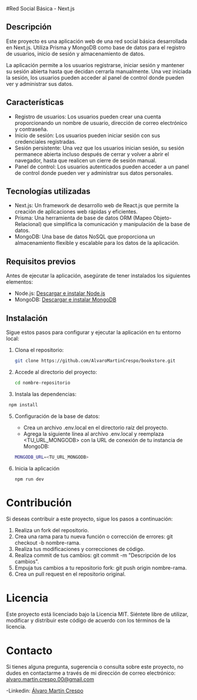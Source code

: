 #Red Social Básica - Next.js

## Descripción

Este proyecto es una aplicación web de una red social básica desarrollada en Next.js. Utiliza Prisma y MongoDB como base de datos para el registro de usuarios, inicio de sesión y almacenamiento de datos.

La aplicación permite a los usuarios registrarse, iniciar sesión y mantener su sesión abierta hasta que decidan cerrarla manualmente. Una vez iniciada la sesión, los usuarios pueden acceder al panel de control donde pueden ver y administrar sus datos.

## Características

- Registro de usuarios: Los usuarios pueden crear una cuenta proporcionando un nombre de usuario, dirección de correo electrónico y contraseña.
- Inicio de sesión: Los usuarios pueden iniciar sesión con sus credenciales registradas.
- Sesión persistente: Una vez que los usuarios inician sesión, su sesión permanece abierta incluso después de cerrar y volver a abrir el navegador, hasta que realicen un cierre de sesión manual.
- Panel de control: Los usuarios autenticados pueden acceder a un panel de control donde pueden ver y administrar sus datos personales.

## Tecnologías utilizadas

- Next.js: Un framework de desarrollo web de React.js que permite la creación de aplicaciones web rápidas y eficientes.
- Prisma: Una herramienta de base de datos ORM (Mapeo Objeto-Relacional) que simplifica la comunicación y manipulación de la base de datos.
- MongoDB: Una base de datos NoSQL que proporciona un almacenamiento flexible y escalable para los datos de la aplicación.

## Requisitos previos

Antes de ejecutar la aplicación, asegúrate de tener instalados los siguientes elementos:

- Node.js: [Descargar e instalar Node.js](https://nodejs.org)
- MongoDB: [Descargar e instalar MongoDB](https://www.mongodb.com)

## Instalación

Sigue estos pasos para configurar y ejecutar la aplicación en tu entorno local:

1. Clona el repositorio:

   ```bash
   git clone https://github.com/AlvaroMartinCrespo/bookstore.git
   ```

2. Accede al directorio del proyecto:

   ```bash
   cd nombre-repositorio
   ```

4. Instala las dependencias:

  ```bash
   npm install
   ```

5. Configuración de la base de datos:

   - Crea un archivo .env.local en el directorio raíz del proyecto.
   - Agrega la siguiente línea al archivo .env.local y reemplaza <TU_URL_MONGODB> con la URL de conexión de tu instancia de MongoDB:

    ```bash
   MONGODB_URL=<TU_URL_MONGODB>
   ```

6. Inicia la aplicación

    ```bash
   npm run dev
   ```

# Contribución

Si deseas contribuir a este proyecto, sigue los pasos a continuación:

1. Realiza un fork del repositorio.
2. Crea una rama para tu nueva función o corrección de errores: git checkout -b nombre-rama.
3. Realiza tus modificaciones y correcciones de código.
4. Realiza commit de tus cambios: git commit -m "Descripción de los cambios".
5. Empuja tus cambios a tu repositorio fork: git push origin nombre-rama.
6. Crea un pull request en el repositorio original.

# Licencia
Este proyecto está licenciado bajo la Licencia MIT. Siéntete libre de utilizar, modificar y distribuir este código de acuerdo con los términos de la licencia.

# Contacto
Si tienes alguna pregunta, sugerencia o consulta sobre este proyecto, no dudes en contactarme a través de mi dirección de correo electrónico: alvaro.martin.crespo.00@gmail.com

-Linkedin: [Álvaro Martín Crespo](https://www.linkedin.com/in/%C3%A1lvaro-mart%C3%ADn-crespo-bb9aa5246/)
